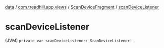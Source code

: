 [data](../../index.md) / [com.treadhill.app.views](../index.md) / [ScanDeviceFragment](index.md) / [scanDeviceListener](./scan-device-listener.md)

# scanDeviceListener

(JVM) `private var scanDeviceListener: ScanDeviceListener!`
